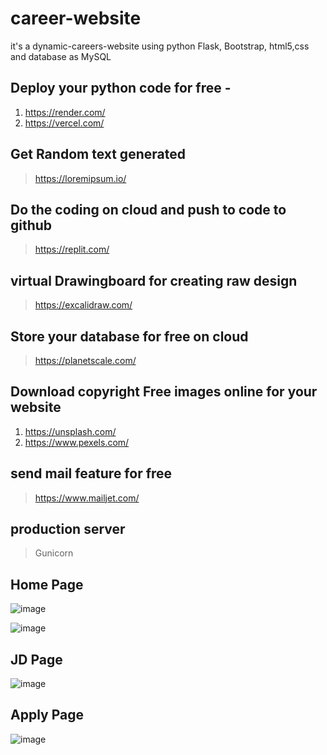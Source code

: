 # career-website
it's a dynamic-careers-website using python Flask, Bootstrap, html5,css and database as MySQL

## Deploy your python code for free - 
1. https://render.com/
2. https://vercel.com/

## Get Random text generated
> https://loremipsum.io/
>

## Do the coding on cloud and push to code to github
> https://replit.com/

## virtual Drawingboard for creating raw design
> https://excalidraw.com/

## Store your database for free on cloud
> https://planetscale.com/

## Download  copyright Free images online for your website
1. https://unsplash.com/
2. https://www.pexels.com/

## send mail feature for free
> https://www.mailjet.com/

## production server
> Gunicorn

## Home Page
![image](https://github.com/rajnishspandey/dynamic-careers-website/assets/43113659/f4445bc8-1e8f-4e4a-a3b6-b3c4824c5dc8)

![image](https://github.com/rajnishspandey/dynamic-careers-website/assets/43113659/6928afb8-c25c-4b2c-98a4-301f8c4b26b1)

## JD Page
![image](https://github.com/rajnishspandey/dynamic-careers-website/assets/43113659/b43f259c-c127-48f2-90bc-ffdd301e6855)

## Apply Page
![image](https://github.com/rajnishspandey/dynamic-careers-website/assets/43113659/63ab486a-dfbf-40eb-aa56-10d9ff667290)








